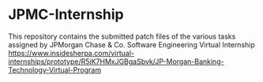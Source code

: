 # JPMC-Internship
This repository contains the submitted patch files of the various tasks assigned by JPMorgan Chase &amp; Co. Software Engineering Virtual Internship https://www.insidesherpa.com/virtual-internships/prototype/R5iK7HMxJGBgaSbvk/JP-Morgan-Banking-Technology-Virtual-Program
